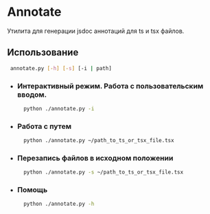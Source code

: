 # Annotate

Утилита для генерации jsdoc аннотаций для ts и tsx файлов.

## Использование

```bash
 annotate.py [-h] [-s] [-i | path]
```

+ ### Интерактивный режим. Работа с пользовательским вводом.
    ```bash
      python ./annotate.py -i
    ```
+ ### Работа с путем
    ```bash
      python ./annotate.py ~/path_to_ts_or_tsx_file.tsx
    ```
+ ### Перезапись файлов в исходном положении
    ```bash
      python ./annotate.py -s ~/path_to_ts_or_tsx_file.tsx
    ```
+ ### Помощь
    ```bash
      python ./annotate.py -h
    ```